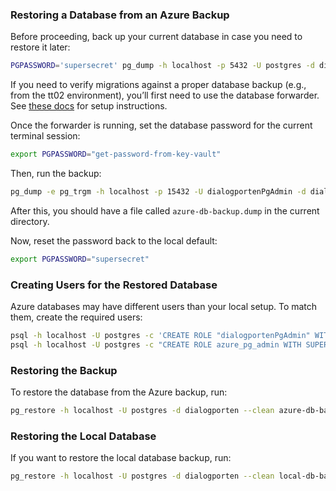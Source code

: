 ### Restoring a Database from an Azure Backup

Before proceeding, back up your current database in case you need to restore it later:
```sh
PGPASSWORD='supersecret' pg_dump -h localhost -p 5432 -U postgres -d dialogporten -F c -f local-db-backup.dump
```

If you need to verify migrations against a proper database backup (e.g., from the tt02 environment), you’ll first need to use the database forwarder.  
See [these docs](../scripts/database-forwarder/README.md) for setup instructions.

Once the forwarder is running, set the database password for the current terminal session:
```sh
export PGPASSWORD="get-password-from-key-vault"
```

Then, run the backup:
```sh
pg_dump -e pg_trgm -h localhost -p 15432 -U dialogportenPgAdmin -d dialogporten -F c -f azure-db-backup.dump
```

After this, you should have a file called `azure-db-backup.dump` in the current directory.

Now, reset the password back to the local default:
```sh
export PGPASSWORD="supersecret"
```

### Creating Users for the Restored Database

Azure databases may have different users than your local setup. To match them, create the required users:

```sh
psql -h localhost -U postgres -c 'CREATE ROLE "dialogportenPgAdmin" WITH SUPERUSER LOGIN PASSWORD '\''supersecret'\'';'
psql -h localhost -U postgres -c "CREATE ROLE azure_pg_admin WITH SUPERUSER LOGIN PASSWORD 'fakepassword';"
```

### Restoring the Backup

To restore the database from the Azure backup, run:

```sh
pg_restore -h localhost -U postgres -d dialogporten --clean azure-db-backup.dump
```

### Restoring the Local Database
If you want to restore the local database backup, run:
```sh
pg_restore -h localhost -U postgres -d dialogporten --clean local-db-backup.dump
```
